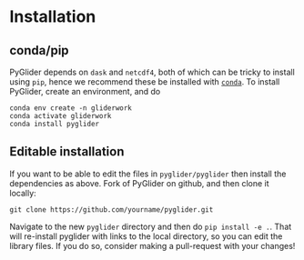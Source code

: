# Installation

## conda/pip

PyGlider depends on `dask` and `netcdf4`, both of which can be tricky to install using ``pip``,
hence we recommend these be installed with [``conda``](https://www.anaconda.com/).  To install
PyGlider, create an environment, and do

```
conda env create -n gliderwork
conda activate gliderwork
conda install pyglider
```

## Editable installation

If you want to be able to edit the files in `pyglider/pyglider` then install
the dependencies as above.  Fork of PyGlider on github, and then clone it locally:

```
git clone https://github.com/yourname/pyglider.git
```

Navigate to the new ``pyglider`` directory and then do `pip install -e .`.
That will re-install pyglider with links to the local directory, so you
can edit the library files. If you do so,  consider making a pull-request
with your changes!